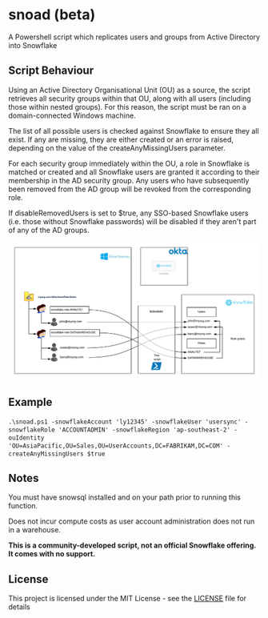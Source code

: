 # snoad (beta)

A Powershell script which replicates users and groups from Active Directory into Snowflake

## Script Behaviour
Using an Active Directory Organisational Unit (OU) as a source, the script retrieves all security groups within that OU, along with all users (including those within nested groups). For this reason, the script 
must be ran on a domain-connected Windows machine.

The list of all possible users is checked against Snowflake to ensure they all exist. If any are missing, they are either created or an error is raised, depending on the value of the createAnyMissingUsers parameter.

For each security group immediately within the OU, a role in Snowflake is matched or created and all Snowflake users are granted it according to their membership in the AD security group. Any users who have subsequently been removed from the AD group will be revoked from the corresponding role.

If disableRemovedUsers is set to $true, any SSO-based Snowflake users (i.e. those without Snowflake passwords) will be disabled if they aren't part of any of the AD groups.

![diagram](diagram.png "Diagram")

## Example
```
.\snoad.ps1 -snowflakeAccount 'ly12345' -snowflakeUser 'usersync' -snowflakeRole 'ACCOUNTADMIN' -snowflakeRegion 'ap-southeast-2' -ouIdentity 'OU=AsiaPacific,OU=Sales,OU=UserAccounts,DC=FABRIKAM,DC=COM' -createAnyMissingUsers $true
```

## Notes

You must have snowsql installed and on your path prior to running this function.

Does not incur compute costs as user account administration does not run in a warehouse.

**This is a community-developed script, not an official Snowflake offering. It comes with no support.**

## License

This project is licensed under the MIT License - see the [LICENSE](LICENSE) file for details
